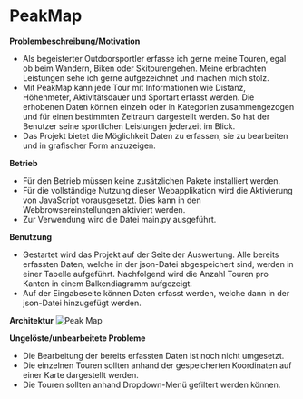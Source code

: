 # **PeakMap**

**Problembeschreibung/Motivation**
 - Als begeisterter Outdoorsportler erfasse ich gerne meine Touren, egal ob beim Wandern, Biken oder Skitourengehen. Meine erbrachten Leistungen sehe ich gerne aufgezeichnet und machen mich stolz.
 - Mit PeakMap kann jede Tour mit Informationen wie Distanz, Höhenmeter, Aktivitätsdauer und Sportart erfasst werden. Die erhobenen Daten können einzeln oder in Kategorien zusammengezogen und für einen bestimmten Zeitraum dargestellt werden. So hat der Benutzer seine sportlichen Leistungen jederzeit im Blick.
 - Das Projekt bietet die Möglichkeit Daten zu erfassen, sie zu bearbeiten und in grafischer Form anzuzeigen.

**Betrieb**
 - Für den Betrieb müssen keine zusätzlichen Pakete installiert werden.
 - Für die vollständige Nutzung dieser Webapplikation wird die Aktivierung von JavaScript vorausgesetzt. Dies kann in den Webbrowsereinstellungen aktiviert werden.
 - Zur Verwendung wird die Datei main.py ausgeführt.

**Benutzung**
- Gestartet wird das Projekt auf der Seite der Auswertung. Alle bereits erfassten Daten, welche in der json-Datei abgespeichert sind, werden in einer Tabelle aufgeführt. Nachfolgend wird die Anzahl Touren pro Kanton in einem Balkendiagramm aufgezeigt.
- Auf der Eingabeseite können Daten erfasst werden, welche dann in der json-Datei hinzugefügt werden.

**Architektur**
![Peak Map](../static/PeakMap_Ablaufdiagramm.png)

**Ungelöste/unbearbeitete Probleme**
 - Die Bearbeitung der bereits erfassten Daten ist noch nicht umgesetzt.
 - Die einzelnen Touren sollten anhand der gespeicherten Koordinaten auf einer Karte dargestellt werden.
 - Die Touren sollten anhand Dropdown-Menü gefiltert werden können.
